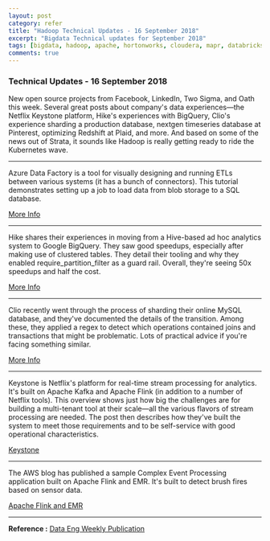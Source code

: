 ```yaml
---
layout: post
category: refer
title: "Hadoop Technical Updates - 16 September 2018"
excerpt: "Bigdata Technical updates for September 2018"
tags: [bigdata, hadoop, apache, hortonworks, cloudera, mapr, databricks, spark]
comments: true
---
```

### Technical Updates - 16 September 2018

New open source projects from Facebook, LinkedIn, Two Sigma, and Oath this week. Several great posts about company's data experiences—the Netflix Keystone platform, Hike's experiences with BigQuery, Clio's experience sharding a production database, nextgen timeseries database at Pinterest, optimizing Redshift at Plaid, and more. And based on some of the news out of Strata, it sounds like Hadoop is really getting ready to ride the Kubernetes wave.

***
Azure Data Factory is a tool for visually designing and running ETLs between various systems (it has a bunch of connectors). This tutorial demonstrates setting up a job to load data from blob storage to a SQL database.

[More Info](https://medium.com/@karandama2006/data-load-using-azure-data-factory-2528747752fc)

***

Hike shares their experiences in moving from a Hive-based ad hoc analytics system to Google BigQuery. They saw good speedups, especially after making use of clustered tables. They detail their tooling and why they enabled require_partition_filter as a guard rail. Overall, they're seeing 50x speedups and half the cost.

[More Info](https://blog.hike.in/moving-to-bigquery-data-at-our-fingertips-2273a71252ce)

***

Clio recently went through the process of sharding their online MySQL database, and they've documented the details of the transition. Among these, they applied a regex to detect which operations contained joins and transactions that might be problematic. Lots of practical advice if you're facing something similar.

[More Info](https://labs.clio.com/sharding-clios-database-part-1-710ec8f4861c)

***

Keystone is Netflix's platform for real-time stream processing for analytics. It's built on Apache Kafka and Apache Flink (in addition to a number of Netflix tools). This overview shows just how big the challenges are for building a multi-tenant tool at their scale—all the various flavors of stream processing are needed. The post then describes how they've built the system to meet those requirements and to be self-service with good operational characteristics.

[Keystone](https://medium.com/netflix-techblog/keystone-real-time-stream-processing-platform-a3ee651812a)

***

The AWS blog has published a sample Complex Event Processing application built on Apache Flink and EMR. It's built to detect brush fires based on sensor data.

[Apache Flink and EMR](https://aws.amazon.com/blogs/big-data/real-time-bushfire-alerting-with-complex-event-processing-in-apache-flink-on-amazon-emr-and-iot-sensor-network/)

***


**Reference :**
[Data Eng Weekly Publication](http://hadoopweekly.com)
